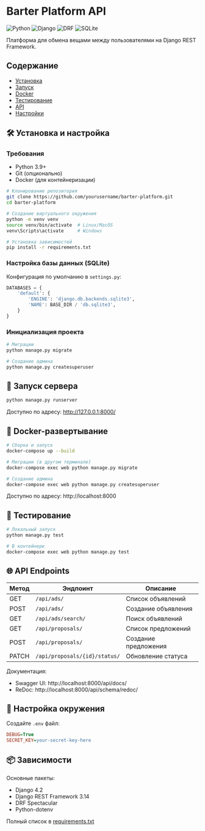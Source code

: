 
# Barter Platform API
![Python](https://img.shields.io/badge/Python-3.10-blue)
![Django](https://img.shields.io/badge/Django-4.2-green)
![DRF](https://img.shields.io/badge/DRF-3.14-lightgrey)
![SQLite](https://img.shields.io/badge/SQLite-3-lightgrey)

Платформа для обмена вещами между пользователями на Django REST Framework.

## Содержание
- [Установка](#-установка-и-настройка)
- [Запуск](#-запуск-сервера)
- [Docker](#-docker-развертывание)
- [Тестирование](#-тестирование)
- [API](#-api-endpoints)
- [Настройки](#-настройка-окружения)

## 🛠 Установка и настройка

### Требования
- Python 3.9+
- Git (опционально)
- Docker (для контейнеризации)

```bash
# Клонирование репозитория
git clone https://github.com/yourusername/barter-platform.git
cd barter-platform

# Создание виртуального окружения
python -m venv venv
source venv/bin/activate  # Linux/MacOS
venv\Scripts\activate     # Windows

# Установка зависимостей
pip install -r requirements.txt
```

### Настройка базы данных (SQLite)
Конфигурация по умолчанию в `settings.py`:
```python
DATABASES = {
    'default': {
        'ENGINE': 'django.db.backends.sqlite3',
        'NAME': BASE_DIR / 'db.sqlite3',
    }
}
```

### Инициализация проекта
```bash
# Миграции
python manage.py migrate

# Создание админа
python manage.py createsuperuser
```

## 🚀 Запуск сервера
```bash
python manage.py runserver
```
Доступно по адресу: http://127.0.0.1:8000/

## 🐳 Docker-развертывание
```bash
# Сборка и запуск
docker-compose up --build

# Миграции (в другом терминале)
docker-compose exec web python manage.py migrate

# Создание админа
docker-compose exec web python manage.py createsuperuser
```

Доступно по адресу: http://localhost:8000

## 🧪 Тестирование
```bash
# Локальный запуск
python manage.py test

# В контейнере
docker-compose exec web python manage.py test
```

## 🌐 API Endpoints
| Метод       | Эндпоинт                     | Описание                     |
|-------------|------------------------------|------------------------------|
| GET         | `/api/ads/`                  | Список объявлений            |
| POST        | `/api/ads/`                  | Создание объявления          |
| GET         | `/api/ads/search/`           | Поиск объявлений             |
| GET         | `/api/proposals/`            | Список предложений           |
| POST        | `/api/proposals/`            | Создание предложения         |
| PATCH       | `/api/proposals/{id}/status/`| Обновление статуса           |

Документация:
- Swagger UI: http://localhost:8000/api/docs/
- ReDoc: http://localhost:8000/api/schema/redoc/

## 🔧 Настройка окружения
Создайте `.env` файл:
```ini
DEBUG=True
SECRET_KEY=your-secret-key-here
```

## 📦 Зависимости
Основные пакеты:
- Django 4.2
- Django REST Framework 3.14
- DRF Spectacular
- Python-dotenv

Полный список в [requirements.txt](requirements.txt)
